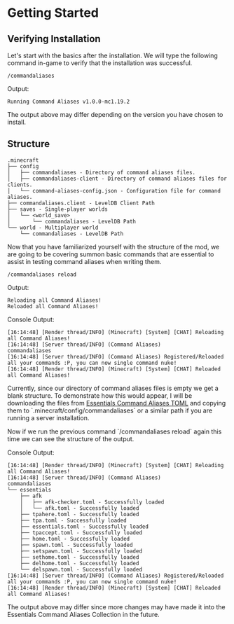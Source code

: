 # Getting Started

## Verifying Installation

Let's start with the basics after the installation. We will type the following command in-game to verify that the installation was successful.

```
/commandaliases
```

Output:

```
Running Command Aliases v1.0.0-mc1.19.2
```

The output above may differ depending on the version you have chosen to install.

## Structure

```
.minecraft
├── config
│   ├── commandaliases - Directory of command aliases files.
│   ├── commandaliases-client - Directory of command aliases files for clients.
│   └── command-aliases-config.json - Configuration file for command aliases.
├── commandaliases.client - LevelDB Client Path
├── saves - Single-player worlds
│   └── <world_save>
│       └── commandaliases - LevelDB Path
└── world - Multiplayer world
    └── commandaliases - LevelDB Path
```

Now that you have familiarized yourself with the structure of the mod, we are going to be covering summon basic commands that are essential to assist in testing command aliases when writing them.

```
/commandaliases reload
```

Output:

```
Reloading all Command Aliases!
Reloaded all Command Aliases!
```

Console Output:

```
[16:14:48] [Render thread/INFO] (Minecraft) [System] [CHAT] Reloading all Command Aliases!
[16:14:48] [Server thread/INFO] (Command Aliases) 
commandaliases
[16:14:48] [Server thread/INFO] (Command Aliases) Registered/Reloaded all your commands :P, you can now single command nuke!
[16:14:48] [Render thread/INFO] (Minecraft) [System] [CHAT] Reloaded all Command Aliases!
```

Currently, since our directory of command aliases files is empty we get a blank structure. To demonstrate how this would appear, I will be downloading the files from [Essentials Command Aliases TOML](https://github.com/FlashyReese/CommandAliases-Collection/tree/1.0.0/essentials/toml) and copying them to \`.minecraft/config/commandaliases\` or a similar path if you are running a server installation.

Now if we run the previous command \`/commandaliases reload\` again this time we can see the structure of the output.

Console Output:

```
[16:14:48] [Render thread/INFO] (Minecraft) [System] [CHAT] Reloading all Command Aliases!
[16:14:48] [Server thread/INFO] (Command Aliases) 
commandaliases
└── essentials
    ├── afk
    │   ├── afk-checker.toml - Successfully loaded
    │   └── afk.toml - Successfully loaded
    ├── tpahere.toml - Successfully loaded
    ├── tpa.toml - Successfully loaded
    ├── essentials.toml - Successfully loaded
    ├── tpaccept.toml - Successfully loaded
    ├── home.toml - Successfully loaded
    ├── spawn.toml - Successfully loaded
    ├── setspawn.toml - Successfully loaded
    ├── sethome.toml - Successfully loaded
    ├── delhome.toml - Successfully loaded
    └── delspawn.toml - Successfully loaded
[16:14:48] [Server thread/INFO] (Command Aliases) Registered/Reloaded all your commands :P, you can now single command nuke!
[16:14:48] [Render thread/INFO] (Minecraft) [System] [CHAT] Reloaded all Command Aliases!
```

The output above may differ since more changes may have made it into the Essentials Command Aliases Collection in the future.
